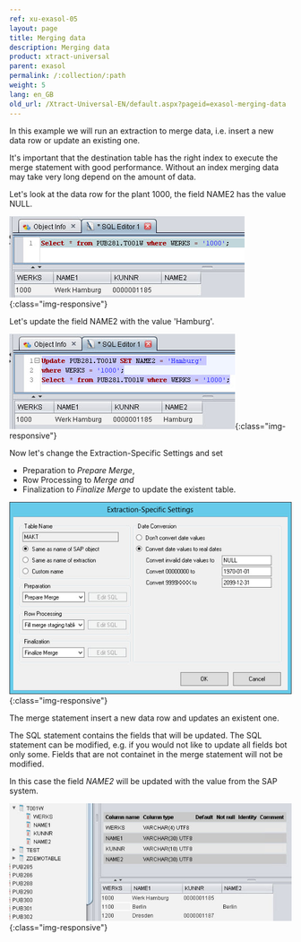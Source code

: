 ```yaml
---
ref: xu-exasol-05
layout: page
title: Merging data
description: Merging data
product: xtract-universal
parent: exasol
permalink: /:collection/:path
weight: 5
lang: en_GB
old_url: /Xtract-Universal-EN/default.aspx?pageid=exasol-merging-data
---
```


In this example we will run an extraction to merge data, i.e. insert a new data row or update an existing one. 

It's important that the destination table has the right index to execute the merge statement with good performance.
Without an index merging data may take very long depend on the amount of data.  

Let's look at the data row for the plant 1000, the field NAME2 has the value NULL.

![Exa-Select-Before-Merge](/img/content/Exa-Select-Before-Merge.jpg){:class="img-responsive"}

Let's update the field NAME2 with the value 'Hamburg'.

![Exa-Update-Merge-Example-Data](/img/content/Exa-Update-Merge-Example-Data.jpg){:class="img-responsive"}

Now let's change the Extraction-Specific Settings and set 
- Preparation to *Prepare Merge*,  
- Row Processing to *Merge and* 
- Finalization to *Finalize Merge* 
to update the existent table. 


![Exa-Extraction-Specific-Settings-Merge-Makt](/img/content/Exa-Extraction-Specific-Settings-Merge-Makt.jpg){:class="img-responsive"}

The merge statement insert a new data row and updates an existent one. 

The SQL statement contains the fields that will be updated. 
The SQL statement can be modified, e.g. if you would not like to update all fields bot only some.
Fields that are not containet in the merge statement will not be modified.

In this case the field *NAME2* will be updated with the value from the SAP system.

![Exa-Merge-Result-Table-Data](/img/content/Exa-Merge-Result-Table-Data.jpg){:class="img-responsive"}

